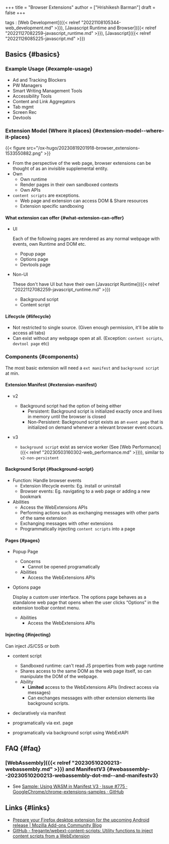 +++
title = "Browser Extensions"
author = ["Hrishikesh Barman"]
draft = false
+++

tags
: [Web Development]({{< relref "20221108105344-web_development.md" >}}), [Javascript Runtime and Browser]({{< relref "20221127082259-javascript_runtime.md" >}}), [Javascript]({{< relref "20221126085225-javascript.md" >}})


## Basics {#basics}


### Example Usage {#example-usage}

-   Ad and Tracking Blockers
-   PW Managers
-   Smart Writing Management Tools
-   Accessibility Tools
-   Content and Link Aggregators
-   Tab mgmt
-   Screen Rec
-   Devtools


### Extension Model (Where it places) {#extension-model--where-it-places}

{{< figure src="/ox-hugo/20230819201918-browser_extensions-1533550882.png" >}}

-   From the perspective of the web page, browser extensions can be thought of as an invisible supplemental entity.
-   Own
    -   Own runtime
    -   Render pages in their own sandboxed contexts
    -   Own APIs
-   `content scripts` are exceptions.
    -   Web page and extension can access DOM &amp; Share resources
    -   Extension specific sandboxing


#### What extension can offer {#what-extension-can-offer}

<!--list-separator-->

-  UI

    Each of the following pages are rendered as any normal webpage with events, own Runtime and DOM etc.

    -   Popup page
    -   Options page
    -   Devtools page

<!--list-separator-->

-  Non-UI

    These don't have UI but have their own [Javascript Runtime]({{< relref "20221127082259-javascript_runtime.md" >}})

    -   Background script
    -   Content script


#### Lifecycle {#lifecycle}

-   Not restricted to single source. (Given enough permission, it'll be able to access all tabs)
-   Can exist without any webpage open at all. (Exception: `content scripts`, `devtool page` etc)


### Components {#components}

The most basic extension will need a `ext manifest` and `background script` at min.


#### Extension Manifest {#extension-manifest}

<!--list-separator-->

-  v2

    -   Background script had the option of being either
        -   Persistent: Background script is initialized exactly once and lives in memory until the browser is closed
        -   Non-Persistent: Background script exists as an `event page` that is initialized on demand whenever a relevant browser event occurs.

<!--list-separator-->

-  v3

    -   `background script` exist as service worker (See [Web Performance]({{< relref "20230503160302-web_performance.md" >}})), similar to `v2-non-persistent`


#### Background Script {#background-script}

-   Function: Handle browser events
    -   Extension lifecycle events: Eg. install or uninstall
    -   Browser events: Eg. navigating to a web page or adding a new bookmark
-   Abilities
    -   Access the WebExtensions APIs
    -   Performing actions such as exchanging messages with other parts of the same extension
    -   Exchanging messages with other extensions
    -   Programmatically injecting `content scripts` into a page


#### Pages {#pages}

<!--list-separator-->

-  Popup Page

    -   Concerns
        -   Cannot be opened programatically
    -   Abilities
        -   Access the WebExtensions APIs

<!--list-separator-->

-  Options page

    Display a custom user interface. The options page behaves as a standalone web page that opens when the user clicks “Options” in the extension toolbar context menu.

    -   Abilities
        -   Access the WebExtensions APIs


#### Injecting {#injecting}

Can inject JS/CSS or both

<!--list-separator-->

-  content script

    -   Sandboxed runtime: can't read JS properties from web page runtime
    -   Shares access to the same DOM as the web page itself, so can manipulate the DOM of the webpage.
    -   Ability
        -   **Limited** access to the WebExtensions APIs (Indirect access via messages)
        -   Can exchanges messages with other extension elements like background scripts.

<!--list-separator-->

-  declaratively via manifest

<!--list-separator-->

-  programatically via ext. page

<!--list-separator-->

-  programatically via background script using WebExtAPI


## FAQ {#faq}


### [WebAssembly]({{< relref "20230510200213-webassembly.md" >}}) and ManifestV3 {#webassembly--20230510200213-webassembly-dot-md--and-manifestv3}

-   See [Sample: Using WASM in Manifest V3 · Issue #775 · GoogleChrome/chrome-extensions-samples · GitHub](https://github.com/GoogleChrome/chrome-extensions-samples/issues/775#issuecomment-1492023661)


## Links {#links}

-   [Prepare your Firefox desktop extension for the upcoming Android release | Mozilla Add-ons Community Blog](https://blog.mozilla.org/addons/2023/08/10/prepare-your-firefox-desktop-extension-for-the-upcoming-android-release/)
-   [GitHub - fregante/webext-content-scripts: Utility functions to inject content scripts from a WebExtension](https://github.com/fregante/webext-content-scripts)
